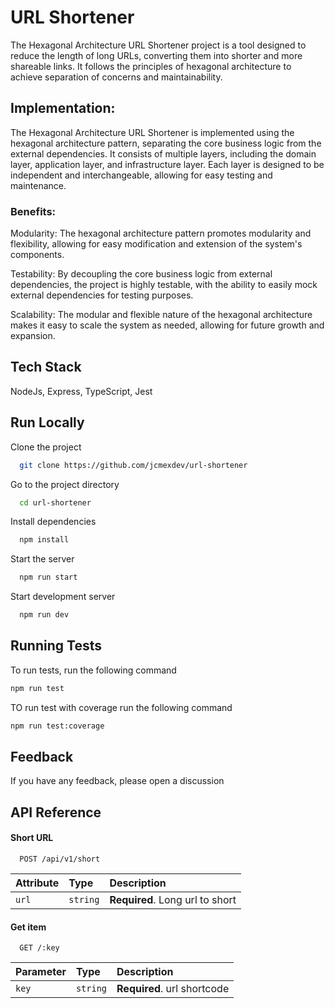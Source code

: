 # URL Shortener

The Hexagonal Architecture URL Shortener project is a tool designed to reduce the length of long URLs, converting them into shorter and more shareable links. It follows the principles of hexagonal architecture to achieve separation of concerns and maintainability.

## Implementation:

The Hexagonal Architecture URL Shortener is implemented using the hexagonal architecture pattern, separating the core business logic from the external dependencies. It consists of multiple layers, including the domain layer, application layer, and infrastructure layer. Each layer is designed to be independent and interchangeable, allowing for easy testing and maintenance.

### Benefits:

Modularity: The hexagonal architecture pattern promotes modularity and flexibility, allowing for easy modification and extension of the system's components.

Testability: By decoupling the core business logic from external dependencies, the project is highly testable, with the ability to easily mock external dependencies for testing purposes.

Scalability: The modular and flexible nature of the hexagonal architecture makes it easy to scale the system as needed, allowing for future growth and expansion.

## Tech Stack

NodeJs,
Express,
TypeScript,
Jest

## Run Locally

Clone the project

```bash
  git clone https://github.com/jcmexdev/url-shortener
```

Go to the project directory

```bash
  cd url-shortener
```

Install dependencies

```bash
  npm install
```

Start the server

```bash
  npm run start
```

Start development server

```bash
  npm run dev
```

## Running Tests

To run tests, run the following command

```bash
npm run test
```

TO run test with coverage run the following command

```bash
npm run test:coverage
```

## Feedback

If you have any feedback, please open a discussion

## API Reference

#### Short URL

```http
  POST /api/v1/short
```

| Attribute | Type     | Description                     |
| :-------- | :------- | :------------------------------ |
| `url`     | `string` | **Required**. Long url to short |

#### Get item

```http
  GET /:key
```

| Parameter | Type     | Description                 |
| :-------- | :------- | :-------------------------- |
| `key`     | `string` | **Required**. url shortcode |
